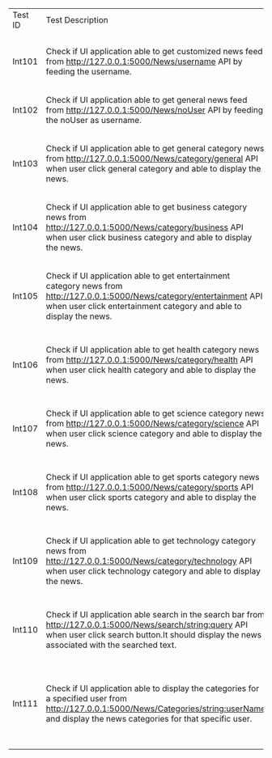 | | | | | | |
|:----|:----|:----|:----|:----|:----|
|Test ID|Test Description|Expected Output|Actual Output|Result| |
| | | | | | |
|Int101|Check if UI application able to get customized news feed from http://127.0.0.1:5000/News/username  API by feeding the username.|UI app able to get customized news from the API.|UI app able to get customized news from the API.|Pass| |
|Int102|Check if UI application able to get general news feed from http://127.0.0.1:5000/News/noUser  API by feeding the noUser as username. |UI app able to get general news from the API. |UI app able to get general news from the API. |Pass| |
|Int103|Check if UI application able to get general category news from http://127.0.0.1:5000/News/category/general  API when user click general category and able to display the news.|UI app able to get general news from the API and display the news. |UI app able to get general news from the API and display the news. |Pass| |
|Int104|Check if UI application able to get business category news from http://127.0.0.1:5000/News/category/business API when user click business category and able to display the news.|UI app able to get business news from the API and display the news.  |UI app able to get business news from the API and display the news.  |Pass| |
|Int105|Check if UI application able to get entertainment category news from http://127.0.0.1:5000/News/category/entertainment API when user click entertainment category and able to display the news.|UI app able to get entertainment news from the API and display the news.|UI app able to get entertainment news from the API and display the news.|Pass| |
|Int106|Check if UI application able to get health category news from http://127.0.0.1:5000/News/category/health API when user click health category and able to display the news.|UI app able to get health news from the API and display the news. |UI app able to get health news from the API and display the news. |Pass| |
|Int107|Check if UI application able to get science category news from http://127.0.0.1:5000/News/category/science API when user click science category and able to display the news. |UI app able to get science news from the API and display the news. |UI app able to get science news from the API and display the news. |Pass| |
|Int108|Check if UI application able to get sports category news from http://127.0.0.1:5000/News/category/sports  API when user click sports category and able to display the news.  |UI app able to get sports news from the API and display the news. |UI app able to get sports news from the API and display the news. |Pass| |
|Int109|Check if UI application able to get technology category news from http://127.0.0.1:5000/News/category/technology API when user click technology category and able to display the news.|UI app able to get technology news from the API and display the news.|UI app able to get technology news from the API and display the news.  |Pass| |
|Int110|Check if UI application able search in the search bar from http://127.0.0.1:5000/News/search/<string:query>  API when user click search button.It should display the news associated with the searched text.  |UI app able to search news from the API and display the news. |UI app able to search news through text from the API and display the news. |Pass| |
|Int111|Check if UI application able to display the categories for a specified user from http://127.0.0.1:5000/News/Categories/<string:userName> and display the news categories for that specific user. |UI app able to get news categories for a selected user from the API and display the news. |Pass| |
| | | | | | |
